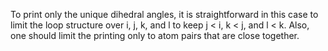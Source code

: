 To print only the unique dihedral angles, it is straightforward in this case to limit the loop structure over i, j, k, and l to keep j < i, k < j, and l < k. Also, one should limit the printing only to atom pairs that are close together.

